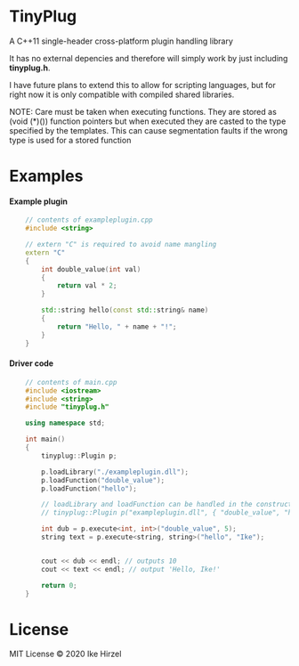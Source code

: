 TinyPlug
========
A C++11 single-header cross-platform plugin handling library

It has no external depencies and therefore will simply work by just including **tinyplug.h**.


I have future plans to extend this to allow for scripting languages, but for right now it  is
only compatible with compiled shared libraries.

NOTE: Care must be taken when executing functions. They are stored as (void (*)()) function pointers but when executed they are casted to the type specified by the templates. This can cause segmentation faults if the wrong type is used for a stored function

Examples
========
#### Example plugin
```c++
	// contents of exampleplugin.cpp
	#include <string>

	// extern "C" is required to avoid name mangling
	extern "C"
	{
		int double_value(int val)
		{
			return val * 2;
		}

		std::string hello(const std::string& name)
		{
			return "Hello, " + name + "!";
		}
	}
```
#### Driver code
```c++
	// contents of main.cpp
	#include <iostream>
	#include <string>
	#include "tinyplug.h"

	using namespace std;

	int main()
	{
		tinyplug::Plugin p;

		p.loadLibrary("./exampleplugin.dll");
		p.loadFunction("double_value");
		p.loadFunction("hello");

		// loadLibrary and loadFunction can be handled in the constructor well:
		// tinyplug::Plugin p("exampleplugin.dll", { "double_value", "hello" });

		int dub = p.execute<int, int>("double_value", 5);
		string text = p.execute<string, string>("hello", "Ike");


		cout << dub << endl; // outputs 10
		cout << text << endl; // output 'Hello, Ike!'

		return 0;
	}
```
License
=======
MIT License © 2020 Ike Hirzel

